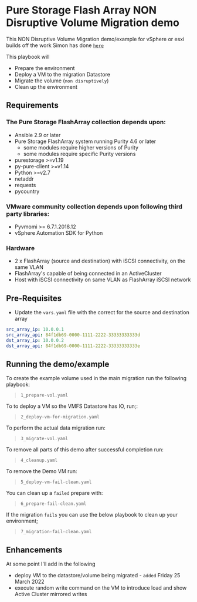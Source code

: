 # Pure Storage Flash Array NON Disruptive Volume Migration demo
This NON Disruptive Volume Migration demo/example for vSphere or esxi builds off the work Simon has done [`here`](https://github.com/PureStorage-OpenConnect/ansible-playbook-examples/tree/master/flasharray/live-migration)


This playbook will
- Prepare the environment
- Deploy a VM to the migration Datastore
- Migrate the volume (`non disruptively`)
- Clean up the environment

## Requirements
### The Pure Storage FlashArray collection depends upon:
- Ansible 2.9 or later
- Pure Storage FlashArray system running Purity 4.6 or later
  - some modules require higher versions of Purity
  - some modules require specific Purity versions
- purestorage >=v1.19
- py-pure-client >=v1.14
- Python >=v2.7
- netaddr
- requests
- pycountry

### VMware community collection depends upon following third party libraries:
- Pyvmomi >= 6.7.1.2018.12
- vSphere Automation SDK for Python

### Hardware
- 2 x FlashArray (source and destination) with iSCSI connectivity, on the same VLAN
- FlashArray's capable of being connected in an ActiveCluster
- Host with iSCSI connectivity on same VLAN as FlashArray iSCSI network

## Pre-Requisites
- Update the ``vars.yaml`` file with the correct for the source and destination array
``` YAML
src_array_ip: 10.0.0.1
src_array_api: 84f1db69-0000-1111-2222-33333333333d
dst_array_ip: 10.0.0.2
dst_array_api: 84f1db69-0000-1111-2222-33333333333e
  ```

## Running the demo/example
To create the example volume used in the main migration run the following playbook:
> `1_prepare-vol.yaml`

To to deploy a VM so the VMFS Datastore has IO, run;:
> `2_deploy-vm-for-migration.yaml`

To perform the actual data migration run:
> `3_migrate-vol.yaml`

To remove all parts of this demo after successful completion run:
> `4_cleanup.yaml`

To remove the Demo VM run:
> `5_deploy-vm-fail-clean.yaml`

You can clean up a `failed` prepare with:
> `6_prepare-fail-clean.yaml`

If the migration `fails` you can use the below playbook to clean up your environment;
> `7_migration-fail-clean.yaml`

## Enhancements
At some point I'll add in the following
- deploy VM to the datastore/volume being migrated - `added` Friday 25 March 2022
- execute random write command on the VM to introduce load and show Active Cluster mirrored writes
